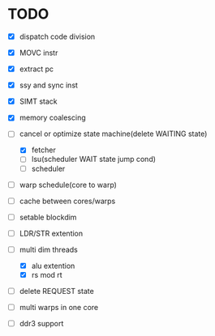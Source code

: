# TODO
- [x] dispatch code division
- [x] MOVC instr
- [x] extract pc
- [x] ssy and sync inst
- [x] SIMT stack
- [x] memory coalescing
- [ ] cancel or optimize state machine(delete WAITING state)
   - [x] fetcher  
   - [ ] lsu(scheduler WAIT state jump cond)
   - [ ] scheduler
- [ ] warp schedule(core to warp)
- [ ] cache between cores/warps
- [ ] setable blockdim
- [ ] LDR/STR extention
- [ ] multi dim threads
   - [x] alu extention
   - [x] rs mod rt

- [ ] delete REQUEST state
- [ ] multi warps in one core
- [ ] ddr3 support
  